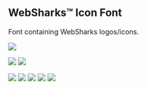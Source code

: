 ## WebSharks™ Icon Font

Font containing WebSharks logos/icons.

[![](https://img.shields.io/github/license/websharks/sharkicons.svg)](https://github.com/websharks/sharkicons/blob/HEAD/LICENSE.txt)

[![](https://img.shields.io/github/release/websharks/sharkicons.svg?label=latest)](https://github.com/websharks/sharkicons/releases)
[![](https://img.shields.io/packagist/v/websharks/sharkicons.svg?label=packagist)](https://packagist.org/packages/websharks/sharkicons)

[![](https://img.shields.io/github/issues/websharks/sharkicons.svg?label=issues)](https://github.com/websharks/sharkicons/issues)
[![](https://img.shields.io/github/forks/websharks/sharkicons.svg?label=forks)](https://github.com/websharks/sharkicons/network)
[![](https://img.shields.io/github/stars/websharks/sharkicons.svg?label=stars)](https://github.com/websharks/sharkicons/stargazers)
[![](https://img.shields.io/github/downloads/websharks/sharkicons/latest/total.svg?label=downloads)](https://github.com/websharks/sharkicons/releases)
[![](https://img.shields.io/packagist/dt/websharks/sharkicons.svg?label=packagist)](https://packagist.org/packages/websharks/sharkicons)
